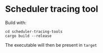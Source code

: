 # Scheduler tracing tool

Build with:
```
cd scheduler-tracing-tools
cargo build --release
```

The executable will then be present in `target`
